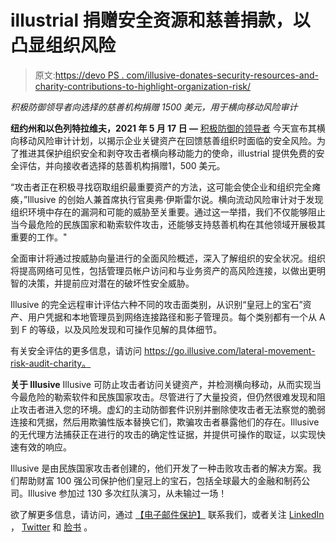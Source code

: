 # illustrial 捐赠安全资源和慈善捐款，以凸显组织风险

> 原文:[https://devo PS . com/illusive-donates-security-resources-and-charity-contributions-to-highlight-organization-risk/](https://devops.com/illusive-donates-security-resources-and-charitable-contributions-to-highlight-organizational-risk/)

*积极防御领导者向选择的慈善机构捐赠 1500 美元，用于横向移动风险审计*

**纽约州和以色列特拉维夫，2021 年 5 月 17 日 —** [积极防御的领导者](https://c212.net/c/link/?t=0&l=en&o=3164427-1&h=2749455253&u=https%3A%2F%2Fillusive.com%2F&a=Illusive) 今天宣布其横向移动风险审计计划，以揭示企业关键资产在回馈慈善组织时面临的安全风险。为了推进其保护组织安全和剥夺攻击者横向移动能力的使命，illustrial 提供免费的安全评估，并向接收者选择的慈善机构捐赠1，500 美元。

“攻击者正在积极寻找窃取组织最重要资产的方法，这可能会使企业和组织完全瘫痪，”Illusive 的创始人兼首席执行官奥弗·伊斯雷尔说。横向流动风险审计对于发现组织环境中存在的漏洞和可能的威胁至关重要。通过这一举措，我们不仅能够阻止当今最危险的民族国家和勒索软件攻击，还能够支持慈善机构在其他领域开展极其重要的工作。"

全面审计将通过按威胁向量进行的全面风险概述，深入了解组织的安全状况。组织将提高网络可见性，包括管理员帐户访问和与业务资产的高风险连接，以做出更明智的决策，并提前应对潜在的破坏性安全威胁。

Illusive 的完全远程审计评估六种不同的攻击面类别，从识别“皇冠上的宝石”资产、用户凭据和本地管理员到网络连接路径和影子管理员。每个类别都有一个从 A 到 F 的等级，以及风险发现和可操作见解的具体细节。

有关安全评估的更多信息，请访问 https://go.illusive.com/lateral-movement-risk-audit-charity。

**关于 Illusive**
Illusive 可防止攻击者访问关键资产，并检测横向移动，从而实现当今最危险的勒索软件和民族国家攻击。尽管进行了大量投资，但仍然很难发现和阻止攻击者进入您的环境。虚幻的主动防御套件识别并删除使攻击者无法察觉的脆弱连接和凭据，然后用欺骗性版本替换它们，欺骗攻击者暴露他们的存在。Illusive 的无代理方法捕获正在进行的攻击的确定性证据，并提供可操作的取证，以实现快速有效的响应。

Illusive 是由民族国家攻击者创建的，他们开发了一种击败攻击者的解决方案。我们帮助财富 100 强公司保护他们皇冠上的宝石，包括全球最大的金融和制药公司。Illusive 参加过 130 多次红队演习，从未输过一场！

欲了解更多信息，请访问，通过 [【电子邮件保护】](/cdn-cgi/l/email-protection#9df4f3fbf2ddf4f1f1e8eef4ebf8b3fef2f0) 联系我们，或者关注 [LinkedIn](https://c212.net/c/link/?t=0&l=en&o=3164427-1&h=104961707&u=https%3A%2F%2Fwww.linkedin.com%2Fcompany%2Fillusive%2F&a=LinkedIn) ， [Twitter](https://c212.net/c/link/?t=0&l=en&o=3164427-1&h=3785966509&u=https%3A%2F%2Ftwitter.com%2Fillusivenw&a=Twitter) 和 [脸书](https://c212.net/c/link/?t=0&l=en&o=3164427-1&h=1012746253&u=https%3A%2F%2Fwww.facebook.com%2Fillusivenetworks%2F&a=Facebook) 。